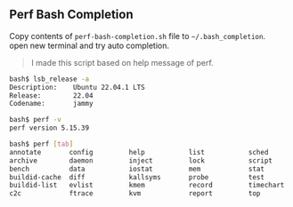 ## Perf Bash Completion

Copy contents of `perf-bash-completion.sh` file to `~/.bash_completion`.  
open new terminal and try auto completion.

> I made this script based on help message of perf.


```sh
bash$ lsb_release -a
Description:    Ubuntu 22.04.1 LTS
Release:        22.04
Codename:       jammy

bash$ perf -v
perf version 5.15.39

bash$ perf [tab]
annotate       config         help           list           sched          trace
archive        daemon         inject         lock           script         version
bench          data           iostat         mem            stat           
buildid-cache  diff           kallsyms       probe          test           
buildid-list   evlist         kmem           record         timechart      
c2c            ftrace         kvm            report         top 
```

